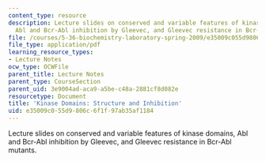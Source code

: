 ```yaml
---
content_type: resource
description: Lecture slides on conserved and variable features of kinase domains,
  Abl and Bcr-Abl inhibition by Gleevec, and Gleevec resistance in Bcr-Abl mutants.
file: /courses/5-36-biochemistry-laboratory-spring-2009/e35009c055d9806c6f1f97ab35af1184_slides4.pdf
file_type: application/pdf
learning_resource_types:
- Lecture Notes
ocw_type: OCWFile
parent_title: Lecture Notes
parent_type: CourseSection
parent_uid: 3e9004ad-aca9-a5be-c48a-2881cf8d082e
resourcetype: Document
title: 'Kinase Domains: Structure and Inhibition'
uid: e35009c0-55d9-806c-6f1f-97ab35af1184
---
```

Lecture slides on conserved and variable features of kinase domains, Abl and Bcr-Abl inhibition by Gleevec, and Gleevec resistance in Bcr-Abl mutants.

